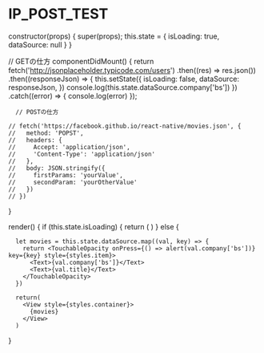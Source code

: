 # IP_POST_TEST


constructor(props) {
    super(props);
    this.state = {
      isLoading: true,
      dataSource: null
    }
  }

  // GETの仕方
  componentDidMount() {
    return fetch('http://jsonplaceholder.typicode.com/users')
      .then((res) => res.json())
      .then((responseJson) => {
        this.setState({
          isLoading: false,
          dataSource: responseJson,
        })
        console.log(this.state.dataSource.company['bs'])
      })
      .catch((error) => {
        console.log(error)
      });
      
      // POSTの仕方

    // fetch('https://facebook.github.io/react-native/movies.json', {
    //   method: 'POPST',
    //   headers: {
    //     Accept: 'application/json',
    //     'Content-Type': 'application/json'
    //   },
    //   body: JSON.stringify({
    //     firstParams: 'yourValue',
    //     secondParam: 'yourOtherValue'
    //   })
    // })
 }
 
 render() {
  if (this.state.isLoading) {
      return (
        <View style={styles.container}>
          <ActivityIndicator />
        </View>
      )
    } else {

      let movies = this.state.dataSource.map((val, key) => {
        return <TouchableOpacity onPress={() => alert(val.company['bs'])} key={key} style={styles.item}>
          <Text>{val.company['bs']}</Text>
          <Text>{val.title}</Text>
        </TouchableOpacity>
      })
      
      return(
        <View style={styles.container}>
          {movies}
        </View>
      )
      
 }
